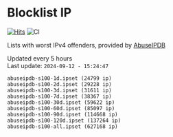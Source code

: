 # Blocklist IP

[![Hits](https://hits.seeyoufarm.com/api/count/incr/badge.svg?url=https%3A%2F%2Fgithub.com%2Fborestad%2Fblocklist-ip%2F&count_bg=%2379C83D&title_bg=%23555555&icon=&icon_color=%23E7E7E7&title=hits&edge_flat=false)](https://hits.seeyoufarm.com)  ![CI](https://img.shields.io/github/workflow/status/borestad/blocklist-ip/CI?style=flat-square)

Lists with worst IPv4 offenders, provided by [AbuseIPDB](https://www.abuseipdb.com/)

<!-- FOOTER-PLACEHOLDER -->
Updated every 5 hours<br>
Last update: `2024-09-12 - 15:24:47`
```
abuseipdb-s100-1d.ipset (24799 ip)
abuseipdb-s100-2d.ipset (29228 ip)
abuseipdb-s100-3d.ipset (31611 ip)
abuseipdb-s100-7d.ipset (38367 ip)
abuseipdb-s100-30d.ipset (59622 ip)
abuseipdb-s100-60d.ipset (85097 ip)
abuseipdb-s100-90d.ipset (114668 ip)
abuseipdb-s100-120d.ipset (137264 ip)
abuseipdb-s100-all.ipset (627168 ip)
```
